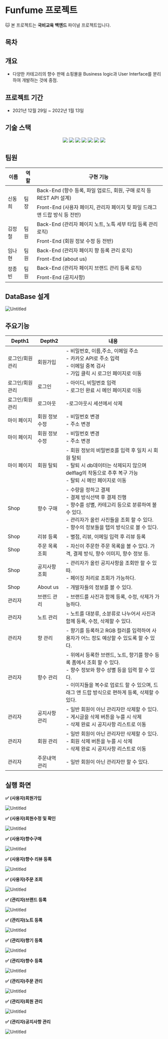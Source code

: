 # Funfume 프로젝트

🐱 본 프로젝트는 **국비교육 백엔드** 파이널 프로젝트입니다.

## 목차



## 개요



- 다양한 카테고리의 향수 판매 쇼핑몰을 Business logic과 User Interface를 분리하여 개발하는 것에 중점.

## 프로젝트 기간



- 2021년 12월 29일 ~ 2022년 1월 13일

## 기술 스택


<p align="center">
  <img src="https://img.shields.io/badge/API-Kakao_API-6DB33F?style=flat"> 
  <img src="https://img.shields.io/badge/Library-Bootstrap-563D7C?style=flat&logo=bootstrap&logoColor=white"> 
  <img src="https://img.shields.io/badge/Language-Java-007396?style=flat&logo=java&logoColor=white"> 
  <img src="https://img.shields.io/badge/Language-JavaScript-F7DF1E?style=flat&logo=javascript&logoColor=white"> 
  <img src="https://img.shields.io/badge/Database-MySql-F80000?style=flat&logo=mysql&logoColor=white"> 
  <img src="https://img.shields.io/badge/Framework-JSP-D22128?style=flat&logo=jsp&logoColor=white"> 
  <img src="https://img.shields.io/badge/Framework-SpringFramework-6DB33F?style=flat&logo=spring&logoColor=white">

</p>

## 팀원



<table>
  <thead>
    <tr>
      <th>이름</th>
      <th>역할</th>
      <th>구현 기능</th>
    </tr>
  </thead>
  <tbody>
    <tr>
      <td rowspan="2">신동희</td>
      <td rowspan="2">팀장</td>
      <td>Back-End (향수 등록, 파일 업로드, 회원, 구매 로직 등 REST API 설계) </td>
    </tr>
    <tr>
      <td>Front-End (사용자 페이지, 관리자 페이지 및 파일 드래그 앤 드랍 방식 등 전반)</td>
    </tr>
    <tr>
      <td rowspan="2">김정철</td>
      <td rowspan="2">팀원</td>
      <td>Back-End (관리자 페이지 노트, 노특 세부 타입 등록 관리 로직) </td>
    </tr>
    <tr>
      <td>Front-End (회원 정보 수정 등 전반)</td>
    </tr>
    <tr>
      <td rowspan="2">임나현</td>
      <td rowspan="2">팀원</td>
      <td>Back-End (관리자 페이지 향 등록 관리 로직) </td>
    </tr>
    <tr>
      <td>Front-End (about us)</td>
    </tr>
    <tr>
      <td rowspan="2">정종빈</td>
      <td rowspan="2">팀원</td>
      <td>Back-End (관리자 페이지 브랜드 관리 등록 로직) </td>
    </tr>
    <tr>
      <td>Front-End (공지사항)</td>
    </tr>
  </tbody>
</table>

## DataBase 설계



![Untitled](imgs/erd.png)

## 주요기능



| Depth1          | Depth2               | 내용                                                                                                                                                                                                                                                                                                                                                                                                                                                                                                                                                                                                       |
| --------------- | -------------------- | ---------------------------------------------------------------------------------------------------------------------------------------------------------------------------------------------------------------------------------------------------------------------------------------------------------------------------------------------------------------------------------------------------------------------------------------------------------------------------------------------------------------------------------------------------------------------------------------------------------- |
| 로그인/회원관리 | 회원가입             | - 비밀번호, 이름,주소, 이메일 주소<br/> - 카카오 API로 주소 입력 <br/> - 이메일 중복 검사 <br/> - 가입 클릭 시 로그인 페이지로 이동 |
| 로그인/회원관리 | 로그인               | - 아이디, 비밀번호 입력<br/>  - 로그인 완료 시 메인 페이지로 이동|
| 로그인/회원관리 | 로그아웃        | -로그아웃시 세션에서 삭제|
| 마이 페이지  | 회원 정보 수정             | - 비밀번호 변경<br/> - 주소 변경|
| 마이 페이지     | 회원 정보 수정       | - 비밀번호 변경<br/> - 주소 변경|
| 마이 페이지     | 회원 탈퇴            | - 회원 정보의 비밀번호를 입력 후 일치 시 회원 탈퇴<br/> - 탈퇴 시 db데이터는 삭제되지 않으며 delflag의 작동으로 추후 복구 가능<br/> - 탈퇴 시 메인 페이지로 이동|
| Shop     | 향수 구매         | - 수량을 정하고 결제<br/> - 결제 방식선택 후 결제 진행  <br/> - 향수를 성별, 카테고리 등으로 분류하여 볼 수 있다. <br/> - 관리자가 올린 사진들을 조회 할 수 있다. <br/> - 향수의 정보들을 탭의 방식으로 볼 수 있다.|
| Shop   | 리뷰 등록                 | - 별점, 리뷰, 이메일 입력 후  리뷰 등록<br/>  |
| Shop   | 주문 목록 조회     | - 자신이 주문한 주문 목록을 볼 수 있다. 가격, 결제 방식, 향수 이미지, 향수 정보 등.  |
| Shop   | 공지사항 조회      | - 관리자가 올린 공지사항을 조회만 할 수 있따.<br/> - 페이징 처리로 조회가 가능하다.|
| Shop   | About us | - 개발자들의 정보를 볼 수 있다.|
| 관리자       | 브랜드 관리        | - 브랜드를 사진과 함께 등록, 수정, 삭제가 가능하다.|
| 관리자        | 노트 관리      | - 노트를 대분류, 소분류로 나누어서 사진과 함께 등록, 수정, 삭제할 수 있다.|
| 관리자        | 향 관리        | - 향기를 등록하고 RGB 컬러를 입력하여 사용자가 어느 정도 예상할 수 있도록 할 수 있다.|
| 관리자        | 향수 관리        | - 위에서 등록한 브랜드, 노트, 향기를 향수 등록 폼에서 조회 할 수 있다. <br/> - 향수 정보와 향수 성별 등을 입력 할 수 있다. <br/> - 이미지들을 복수로 업로드 할 수 있으며, 드래그 앤 드랍 방식으로 편하게 등록, 삭제할 수 있다. |
| 관리자        | 공지사항 관리        | - 일반 회원이 아닌 관리자만 삭제할 수 있다.<br/> - 게시글을 삭제 버튼을 누를 시 삭제<br/> - 삭제 완료 시 공지사항 리스트로 이동|
| 관리자        | 회원 관리      | - 일반 회원이 아닌 관리자만 삭제할 수 있다.<br/> - 회원 삭제 버튼을 누를 시 삭제<br/> - 삭제 완료 시 공지사항 리스트로 이동||
| 관리자        | 주문내역 관리   | - 일반 회원이 아닌 관리자만 할 수 있다.|

## 실행 화면



**✅ (사용자)회원가입**

![Untitled](imgs/regiUserAndLogin.gif)

**✅ (사용자)회원수정 및 확인**

![Untitled](imgs/modiUserAndLogin.gif)

**✅ (사용자)향수구매**

![Untitled](imgs/perchasePerfume.gif)

**✅ (사용자)향수 리뷰 등록**

![Untitled](imgs/writeReview.gif)

**✅ (사용자)주문 조회**

![Untitled](imgs/orderAndPage.gif)

**✅ (관리자)브랜드 등록**

![Untitled](imgs/regiBrand.gif)

**✅ (관리자)노트 등록**

![Untitled](imgs/regiNote.gif)

**✅ (관리자)향기 등록**

![Untitled](imgs/regiScent.gif)

**✅ (관리자)향수 등록**

![Untitled](imgs/regiPerfume.gif)

**✅ (관리자)주문 관리**

![Untitled](imgs/manageOrder.gif)

**✅ (관리자)회원 관리**

![Untitled](imgs/manageUser.gif)

**✅ (관리자)공지사항 관리**

![Untitled](imgs/notice.gif)




